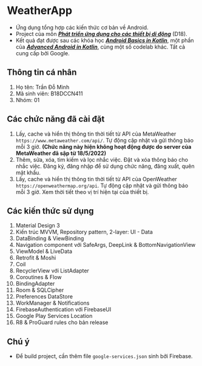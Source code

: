 # WeatherApp
* Ứng dụng tổng hợp các kiến thức cơ bản về Android.
* Project của môn *****[Phát triển ứng dụng cho các thiết bị di động](https://www.youtube.com/playlist?list=PLD8zSU7U1L2GVhpPIUlJegpP8HRC2r58w)***** (D18).
* Kết quả đạt được sau các khóa học *****[Android Basics in Kotlin](https://developer.android.com/courses/android-basics-kotlin/course)*****, một phần của *****[Advanced Android in Kotlin](https://developer.android.com/courses/kotlin-android-advanced/overview)*****, cùng một số codelab khác. Tất cả cung cấp bởi Google.

## Thông tin cá nhân
1. Họ tên: Trần Đỗ Minh
2. Mã sinh viên: B18DCCN411
3. Nhóm: 01

## Các chức năng đã cài đặt
1. Lấy, cache và hiển thị thông tin thời tiết từ API của MetaWeather `https://www.metaweather.com/api/`. Tự động cập nhật và gửi thông báo mỗi 3 giờ. **(Chức năng này hiện không hoạt động được do server của MetaWeather đã sập từ 18/5/2022)**
2. Thêm, sửa, xóa, tìm kiếm và lọc nhắc việc. Đặt và xóa thông báo cho nhắc việc. Đăng ký, đăng nhập để sử dụng chức năng, đăng xuất, quên mật khẩu.
3. Lấy, cache và hiển thị thông tin thời tiết từ API của OpenWeather `https://openweathermap.org/api`. Tự động cập nhật và gửi thông báo mỗi 3 giờ. Xem thời tiết theo vị trí hiện tại của thiết bị.

## Các kiến thức sử dụng
1. Material Design 3
2. Kiến trúc MVVM, Repository pattern, 2-layer: UI - Data
3. DataBinding & ViewBinding
4. Navigation component với SafeArgs, DeepLink & BottomNavigationView
5. ViewModel & LiveData
6. Retrofit & Moshi
7. Coil
8. RecyclerView với ListAdapter
9. Coroutines & Flow
10. BindingAdapter
11. Room & SQLCipher
12. Preferences DataStore
13. WorkManager & Notifications
14. FirebaseAuthentication với FirebaseUI
15. Google Play Services Location
16. R8 & ProGuard rules cho bản release

## Chú ý
* Để build project, cần thêm file `google-services.json` sinh bởi Firebase.
